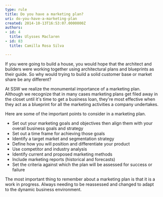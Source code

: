 ```yaml
---
type: rule
title: Do you have a marketing plan?
uri: do-you-have-a-marketing-plan
created: 2014-10-13T16:53:07.0000000Z
authors:
- id: 4
  title: Ulysses Maclaren
- id: 83
  title: Camilla Rosa Silva

---
```


 
If you were going to build a house, you would hope that the architect and builders were working together using architectural plans and blueprints as their guide. So why would trying to build a solid customer base or market share be any different?

At SSW we realize the monumental importance of a marketing plan. Although we recognize that in many cases marketing plans get filed away in the closet until it's time to get a business loan, they're most effective when they act as a blueprint for all the marketing activities a company undertakes.
 
Here are some of the important points to consider in a marketing plan.

- Set out your marketing goals and objectives then align them with your overall business goals and strategy
- Set out a time frame for achieving those goals
- Identify a target market and segmentation strategy
- Define how you will position and differentiate your product
- Use competitor and industry analysis
- Identify current and proposed marketing methods
- Include marketing reports (historical and forecasts)
- Set the criteria against which the plan will be assessed for success or failure


The most important thing to remember about a marketing plan is that it is a work in progress. Always needing to be reassessed and changed to adapt to the dynamic business environment.

